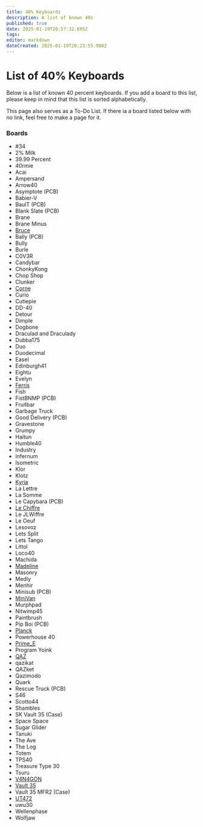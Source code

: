 ```yaml
---
title: 40% Keyboards
description: A list of known 40s
published: true
date: 2025-01-19T20:57:32.695Z
tags: 
editor: markdown
dateCreated: 2025-01-19T20:23:55.988Z
---
```


# List of 40% Keyboards
Below is a list of known 40 percent keyboards. If you add a board to this list, please keep in mind that this list is sorted alphabetically.

This page also serves as a To-Do List. If there ia a board listed below with no link, feel free to make a page for it.

### Boards
- #34
- 2% Milk
- 39.99 Percent
- 40rmie
- Acai
- Ampersand
- Arrow40
- Asymptote (PCB)
- Babier-V
- BaulT (PCB)
- Blank Slate (PCB)
- Brane
- Brane Minus
- [Bruce](/boards/Bruce)
- Bally (PCB)
- Bully
- Burle
- C0V3R
- Candybar
- ChonkyKong
- Chop Shop
- Clunker
- [Corne](/boards/corne)
- Curio
- Cutiepie
- DD-40
- Detour
- Dimple
- Dogbone
- Draculad and Draculady
- Dubba175
- Duo
- Duodecimal
- Easel
- Edinburgh41
- Eightu
- Evelyn
- [Ferris](/boards/ferris)
- Fish
- FistBNMP (PCB)
- Fruitbar
- Garbage Truck
- Good Delivery (PCB)
- Gravestone
- Grumpy
- Haitun
- Humble40
- Industry
- Infernum
- Isometric
- Klor
- Klotz
- [Kyria](/boards/kyria)
- La Lettre
- La Somme
- Le Capybara (PCB)
- [Le Chiffre](/boards/le_chiffre)
- Le JLWiffre
- Le Oeuf
- Lesovoz
- Lets Split
- Lets Tango
- Littol
- Loco40
- Machida
- [Madeline](/boards/madeline)
- Masonry
- Medly
- Menhir
- Minisub (PCB)
- [MiniVan](/boards/minivan)
- Murphpad
- Nitwimp45
- Paintbrush
- Pip Boi (PCB)
- [Planck](/boards/planck)
- Powerhouse 40
- [Prime_E](/boards/Prime_E)
- Program Yoink
- [QAZ](/boards/qaz)
- qazikat
- QAZket
- Qazimodo
- Quark
- Rescue Truck (PCB)
- S46
- Scotto44
- Shambles
- SK Vault 35 (Case)
- Space Space
- Sugar Glider
- Tanuki
- The Ave
- The Log
- Totem
- TPS40
- Treasure Type 30
- Tsuru
- [V4N4GON](/boards/v4n4g0n)
- [Vault 35](/boards/vault-35)
- Vault 35 MFR2 (Case)
- [UT472](/boards/ut472)
- uwu30
- Wellenphase
- Wolfjaw
